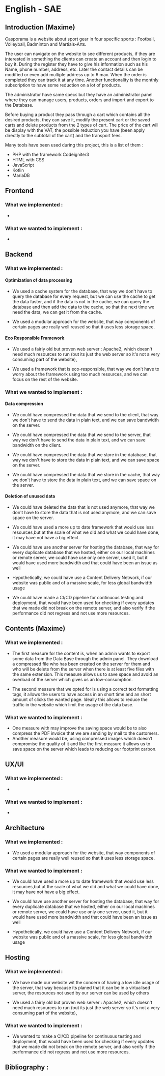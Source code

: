 # English - SAE

## Introduction (Maxime)

Casporama is a website about sport gear in four specific sports : Football, Volleyball, Badminton and Martials-Arts. 

The user can navigate on the website to see different products, if they are interested in something the clients can create an account and then login to buy it. During the register they have to give his information such as his Name, phone number, address, etc. Later the contact details can be modified or even add multiple address up to 6 max. When the order is completed they can track it at any time. Another functionality is the monthly subscription to have some reduction on a lot of products.

The administrator have same specs but they have an administrator panel where they can manage users, products, orders and import and export to the Database.

Before buying a product they pass through a cart which contains all the desired products, they can save it, modify the present cart or the saved carts and delete products from the 2 types of cart. The price of the cart will be display with the VAT, the possible reduction you have (been apply directly to the subtotal of the cart) and the transport fees.

Many tools have been used during this project, this is a list of them :

- PHP with the framework Codeigniter3
- HTML with CSS
- JavaScript
- Kotlin
- MariaDB

## Frontend

### What we implemented :

-

### What we wanted to implement :

-

## Backend

### What we implemented :

#### Optimization of data processing

- We used a cache system for the database, that way we don't have to query the database for every request, but we can use the cache to get the data faster, and if the data is not in the cache, we can query the database and then add the data to the cache, so that the next time we need the data, we can get it from the cache.

- We used a modular approach for the website, that way components of certain pages are really well reused so that it uses less storage space.

#### Eco Responsible Framework

- We used a fairly old but proven web server : Apache2, which doesn't need much resources to run (but its just the web server so it's not a very consuming part of the website),

- We used a framework that is eco-responsible, that way we don't have to worry about the framework using too much resources, and we can focus on the rest of the website.

### What we wanted to implement :

#### Data compression

- We could have compressed the data that we send to the client, that way we don't have to send the data in plain text, and we can save bandwidth on the server.

- We could have compressed the data that we send to the server, that way we don't have to send the data in plain text, and we can save bandwidth on the client.

- We could have compressed the data that we store in the database, that way we don't have to store the data in plain text, and we can save space on the server.

- We could have compressed the data that we store in the cache, that way we don't have to store the data in plain text, and we can save space on the server.

#### Deletion of unused data

- We could have deleted the data that is not used anymore, that way we don't have to store the data that is not used anymore, and we can save space on the server.

- We could have used a more up to date framework that would use less resources,but at the scale of what we did and what we could have done, it may have not have a big effect.

- We could have use another server for hosting the database, that way for every duplicate database that we hosted, either on our local machines or remote server, we could have use only one server, used it, but it would have used more bandwidth and that could have been an issue as well

- Hypothetically, we could have use a Content Delivery Network, if our website was public and of a massive scale, for less global bandwidth usage

- We could have made a CI/CD pipeline for continuous testing and deployment, that would have been used for checking if every updates that we made did not break on the remote server, and also verify if the performance did not regress and not use more resources.

## Contents (Maxime)

### What we implemented :

- The first measure for the content is, when an admin wants to export some data from the Data Base through the admin panel. They download a compressed file who has been created on the server for them and who will be delete from the server when there is at least five files with the same extension. This measure allows us to save space and avoid an overload of the server which gives us an low-consumption. 

- The second measure that we opted for is using a correct text formatting tags, it allows the users to have access in an short time and an short amount of clicks the wanted page. Ideally this allows to reduce the traffic in the website which limit the usage of the data base.

### What we wanted to implement :

- One measure with may improve the saving space would be to also compress the PDF invoice that we are sending by mail to the customers.
- Another measure would be, using compressed images which doesn’t compromise the quality of it and like the first measure it allows us to save space on the server which leads to reducing our footprint carbon.

## UX/UI

### What we implemented :

-

### What we wanted to implement :

-

## Architecture

### What we implemented :

- We used a modular approach for the website, that way components of certain pages are really well reused so that it uses less storage space.

### What we wanted to implement :

- We could have used a more up to date framework that would use less resources,but at the scale of what we did and what we could have done, it may have not have a big effect. 

- We could have use another server for hosting the database, that way for every duplicate database that we hosted, either on our local machines or remote server, we could have use only one server, used it, but it would have used more bandwidth and that could have been an issue as well

- Hypothetically, we could have use a Content Delivery Network, if our website was public and of a massive scale, for less global bandwidth usage

## Hosting

### What we implemented :

- We have made our website wit the concern of having a low idle usage of the server, that way because its planed that it can be in a virtualised server, the resources not used by our server can be used by others

- We used a fairly old but proven web server : Apache2, which doesn't need much resources to run (but its just the web server so it's not a very consuming part of the website), 

### What we wanted to implement :

- We wanted to make a CI/CD pipeline for continuous testing and deployment, that would have been used for checking if every updates that we made did not break on the remote server, and also verify if the performance did not regress and not use more resources.

## Bibliography :